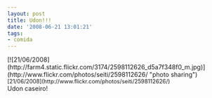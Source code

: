 ```yaml
---
layout: post
title: Udon!!!
date: '2008-06-21 13:01:21'
tags:
- comida
---
```



<div style="float: left;">[![21/06/2008](http://farm4.static.flickr.com/3174/2598112626_d5a7f348f0_m.jpg)](http://www.flickr.com/photos/seiti/2598112626/ "photo sharing")<span style="font-size: 0.9em; margin-top: 0px;">[21/06/2008](http://www.flickr.com/photos/seiti/2598112626/)  
</span>

</div>Udon caseiro!


